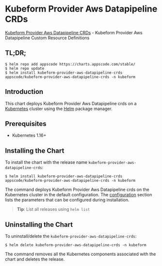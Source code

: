 # Kubeform Provider Aws Datapipeline CRDs

[Kubeform Provider Aws Datapipeline CRDs](https://github.com/kubeform) - Kubeform Provider Aws Datapipeline Custom Resource Definitions

## TL;DR;

```console
$ helm repo add appscode https://charts.appscode.com/stable/
$ helm repo update
$ helm install kubeform-provider-aws-datapipeline-crds appscode/kubeform-provider-aws-datapipeline-crds -n kubeform
```

## Introduction

This chart deploys Kubeform Provider Aws Datapipeline crds on a [Kubernetes](http://kubernetes.io) cluster using the [Helm](https://helm.sh) package manager.

## Prerequisites

- Kubernetes 1.16+

## Installing the Chart

To install the chart with the release name `kubeform-provider-aws-datapipeline-crds`:

```console
$ helm install kubeform-provider-aws-datapipeline-crds appscode/kubeform-provider-aws-datapipeline-crds -n kubeform
```

The command deploys Kubeform Provider Aws Datapipeline crds on the Kubernetes cluster in the default configuration. The [configuration](#configuration) section lists the parameters that can be configured during installation.

> **Tip**: List all releases using `helm list`

## Uninstalling the Chart

To uninstall/delete the `kubeform-provider-aws-datapipeline-crds`:

```console
$ helm delete kubeform-provider-aws-datapipeline-crds -n kubeform
```

The command removes all the Kubernetes components associated with the chart and deletes the release.


